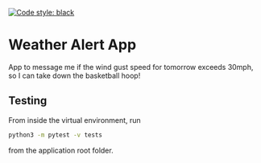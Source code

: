 [![Code style: black](https://img.shields.io/badge/code%20style-black-000000.svg)](https://github.com/psf/black)

# Weather Alert App 

App to message me if the wind gust speed for tomorrow exceeds 30mph, so I can take down the basketball hoop!



## Testing

From inside the virtual environment, run

```bash
python3 -m pytest -v tests
```
from the application root folder.
